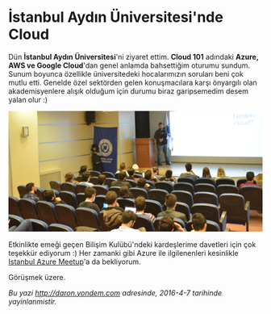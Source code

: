# İstanbul Aydın Üniversitesi'nde Cloud
Dün **İstanbul Aydın Üniversitesi**'ni ziyaret ettim. **Cloud 101** adındaki **Azure, AWS ve Google Cloud**'dan genel anlamda bahsettiğim oturumu sundum. Sunum boyunca özellikle üniversitedeki  hocalarımızın soruları beni çok mutlu etti. Genelde özel sektörden gelen konuşmacılara karşı önyargılı olan akademisyenlere alışık olduğum için durumu biraz garipsemedim desem yalan olur :)

![](media/Istanbul_Aydin_Universitesinde_Cloud/istanbul-aydin-universitesi.jpg)

Etkinlikte emeği geçen Bilişim Kulübü'ndeki kardeşlerime davetleri için çok teşekkür ediyorum :) Her zamanki gibi Azure ile ilgilenenleri kesinlikle [Istanbul Azure Meetup](http://www.meetup.com/Istanbul-Azure-Meetup/)'a da bekliyorum.

Görüşmek üzere.

*Bu yazi http://daron.yondem.com adresinde, 2016-4-7 tarihinde yayinlanmistir.*
